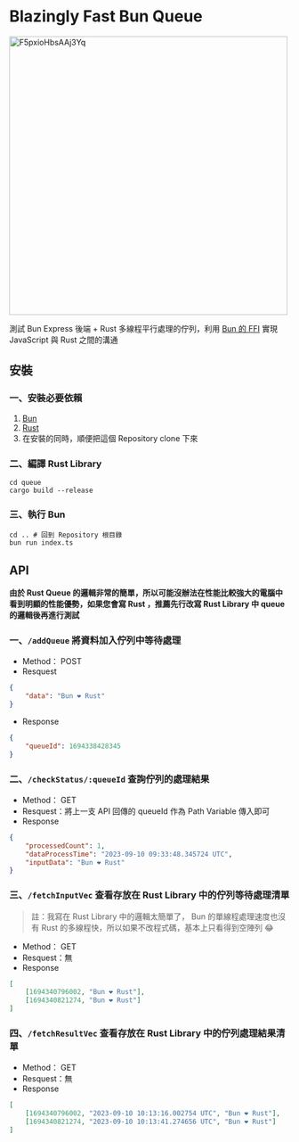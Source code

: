 # Blazingly Fast Bun Queue

<img width="500" alt="F5pxioHbsAAj3Yq" src="https://github.com/ming900518/blazingly-fast-bun-queue/assets/15919723/41cd5c4b-907c-4ea0-97b2-73fa17b93107">

測試 Bun Express 後端 + Rust 多線程平行處理的佇列，利用 [Bun 的 FFI](https://bun.sh/docs/api/ffi) 實現 JavaScript 與 Rust 之間的溝通

## 安裝

### 一、安裝必要依賴

1. [Bun](https://bun.sh)
2. [Rust](https://rustup.rs)
3. 在安裝的同時，順便把這個 Repository clone 下來

### 二、編譯 Rust Library

```shell
cd queue
cargo build --release
```

### 三、執行 Bun

```shell
cd .. # 回到 Repository 根目錄
bun run index.ts
```

## API

**由於 Rust Queue 的邏輯非常的簡單，所以可能沒辦法在性能比較強大的電腦中看到明顯的性能優勢，如果您會寫 Rust ，推薦先行改寫 Rust Library 中 queue 的邏輯後再進行測試**

### 一、`/addQueue` 將資料加入佇列中等待處理

-   Method： POST
-   Resquest

```json
{
    "data": "Bun ❤️ Rust"
}
```

-   Response

```json
{
    "queueId": 1694338428345
}
```

### 二、`/checkStatus/:queueId` 查詢佇列的處理結果

-   Method： GET
-   Resquest：將上一支 API 回傳的 queueId 作為 Path Variable 傳入即可
-   Response

```json
{
    "processedCount": 1,
    "dataProcessTime": "2023-09-10 09:33:48.345724 UTC",
    "inputData": "Bun ❤️ Rust"
}
```

### 三、`/fetchInputVec` 查看存放在 Rust Library 中的佇列等待處理清單

> 註：我寫在 Rust Library 中的邏輯太簡單了， Bun 的單線程處理速度也沒有 Rust 的多線程快，所以如果不改程式碼，基本上只看得到空陣列 😂

-   Method： GET
-   Resquest：無
-   Response

```json
[
    [1694340796002, "Bun ❤️ Rust"],
    [1694340821274, "Bun ❤️ Rust"]
]
```

### 四、`/fetchResultVec` 查看存放在 Rust Library 中的佇列處理結果清單

-   Method： GET
-   Resquest：無
-   Response

```json
[
    [1694340796002, "2023-09-10 10:13:16.002754 UTC", "Bun ❤️ Rust"],
    [1694340821274, "2023-09-10 10:13:41.274656 UTC", "Bun ❤️ Rust"]
]
```
